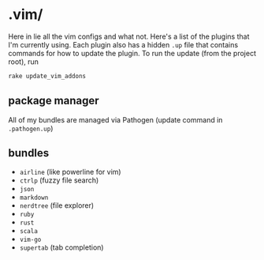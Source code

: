 # .vim/

Here in lie all the vim configs and what not. Here's a list of the plugins that
I'm currently using. Each plugin also has a hidden `.up` file that contains commands
for how to update the plugin. To run the update (from the project root), run

```bash
rake update_vim_addons
```

## package manager

All of my bundles are managed via Pathogen (update command in `.pathogen.up`)

## bundles
+ `airline` (like powerline for vim)
+ `ctrlp` (fuzzy file search)
+ `json`
+ `markdown`
+ `nerdtree` (file explorer)
+ `ruby`
+ `rust`
+ `scala`
+ `vim-go`
+ `supertab` (tab completion)
